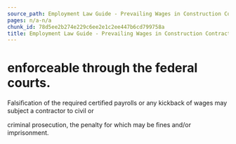 ```yaml
---
source_path: Employment Law Guide - Prevailing Wages in Construction Contracts.md
pages: n/a-n/a
chunk_id: 78d5ee2b274e229c6ee2e1c2ee447b6cd799758a
title: Employment Law Guide - Prevailing Wages in Construction Contracts
---
```

# enforceable through the federal courts.

Falsiﬁcation of the required certiﬁed payrolls or any kickback of wages may subject a contractor to civil or

criminal prosecution, the penalty for which may be ﬁnes and/or imprisonment.
